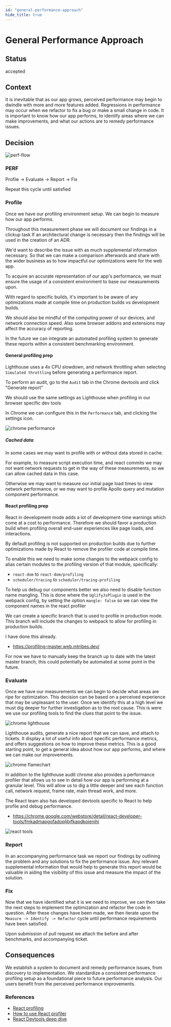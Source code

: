 ```yaml
---
id: "general-performance-approach"
hide_title: true
---
```


# General Performance Approach

## Status

accepted

## Context

It is inevitable that as our app grows, perceived performance may begin to dwindle with more and
more features added. Regressions in performance may occur when we refactor to fix a bug or make a
small change in code. It is important to know how our app performs, to identify areas where we can
make improvements, and what our actions are to remedy performance issues.

## Decision

![perf-flow](../images/perf-flow.png)

### PERF

Profile -> Evaluate -> Report -> Fix

Repeat this cycle until satisfied

### Profile

Once we have our profiling environment setup. We can begin to measure how our app performs.

Throughout this measurement phase we will document our findings in a clickup task If an
architectural change is necessary then the findings will be used in the creation of an ADR.

We'd want to describe the issue with as much supplemental information necessary. So that we can make
a comparison afterwards and share with the wider business as to how impactful our optimizations were
for the web app.

To acquire an accurate representation of our app's performance, we must ensure the usage of a
consistent environment to base our measurements upon.

With regard to specific builds, it's important to be aware of any optimizations made at compile time
on production builds vs development builds.

We should also be mindful of the computing power of our devices, and network connection speed. Also
some browser addons and extensions may affect the accuracy of reporting.

In the future we can integrate an automated profiling system to generate these reports within a
consistent benchmarking environment.

#### General profiling prep

Lighthouse uses a 4x CPU slowdown, and network throttling when selecting `Simulated throttling`
before generating a performance report.

To perform an audit, go to the `Audit` tab in the Chrome devtools and click "Generate report"

We should use the same settings as Lighthouse when profiling in our browser specific dev tools

In Chrome we can configure this in the `Performance` tab, and clicking the settings icon.

![chrome performance](../images/performance-throttle.png)

##### Cached data

In some cases we may want to profile with or without data stored in cache.

For example, to measure script execution time, and react commits we may not want network requests to
get in the way of these measurements, so we can allow cached data in this case.

Otherwise we may want to measure our initial page load times to view network performance, or we may
want to profile Apollo query and mutation component performance.

#### React profiling prep

React in development mode adds a lot of development-time warnings which come at a cost to
performance. Therefore we should favor a production build when profiling overall end-user
experiences like page loads, and interactions.

By default profiling is not supported on production builds due to further optimizations made by
React to remove the profiler code at compile time.

To enable this we need to make some changes to the webpack config to alias certain modules to the
profiling version of that module, specifically:

- `react-dom` to `react-dom/profiling`
- `scheduler/tracing` to `scheduler/tracing-profiling`

To help us debug our components better we also need to disable function name mangling. This is done
where the `UglifyJsPlugin` is used in the webpack config, by setting the option `mangle: false` so
we can view the component names in the react profiler

We can create a specific branch that is used to profile in production mode. This branch will include
the changes to webpack to allow for profiling in production builds.

I have done this already.

- https://profiling-master.web.mtribes.dev/

For now we have to manually keep the branch up to date with the latest master branch, this could
potentially be automated at some point in the future.

### Evaluate

Once we have our measurements we can begin to decide what areas are ripe for optimization. This
decision can be based on a perceived experience that may be unpleasant to the user. Once we identify
this at a high level we must dig deeper for further investigation as to the root cause. This is were
we use our profiling tools to find the clues that point to the issue.

![chrome lighthouse](../images/lighthouse-report.png)

Lighthouse audits, generate a nice report that we can save, and attach to tickets. It display a lot
of useful info about specific performance metrics, and offers suggestions on how to improve these
metrics. This is a good starting point, to get a general idea about how our app performs, and where
we can make our improvements.

![chrome flamechart](../images/chrome-flamechart.png)

In addition to the lighthouse audit chrome also provides a performance profiler that allows us to
see in detail how our app is performing at a granular level. This will allow us to dig a little
deeper and see each function call, network request, frame rate, main thread work, and more.

The React team also has developed devtools specific to React to help profile and debug performance.

- https://chrome.google.com/webstore/detail/react-developer-tools/fmkadmapgofadopljbjfkapdkoienihi

![react tools](../images/react-tools.gif)

### Report

In an accompanying performance task we report our findings by outlining the problem and any
solutions to fix the performance issue. Any relevant supplemental information that would help to
generate this report would be valuable in aiding the visibility of this issue and measure the impact
of the solution.

### Fix

Now that we have identified what it is we need to improve, we can then take the next steps to
implement the optimization and refactor the code in question. After these changes have been made, we
then iterate upon the `Measure -> Identify -> Refactor` cycle until performance requirements have
been satisfied.

Upon submission of pull request we attach the before and after benchmarks, and accompanying ticket.

## Consequences

We establish a system to document and remedy performance issues, from discovery to implementation.
We standardize a consistent performance profiling setup as a foundational piece to future
performance analysis. Our users benefit from the perceived performance improvements.

### References

- [React profiling](https://kentcdodds.com/blog/profile-a-react-app-for-performance)
- [How to use React profiler](https://www.youtube.com/watch?v=00RoZflFE34)
- [React Devtools deep dive](https://www.youtube.com/watch?v=nySib7ipZdk)
